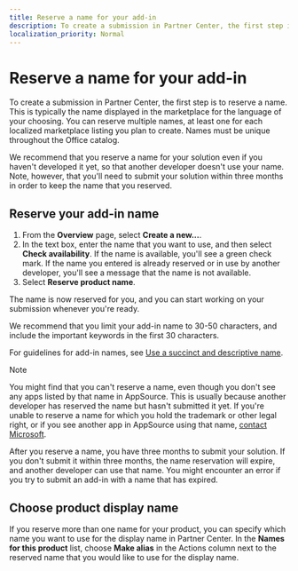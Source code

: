 ```yaml
---
title: Reserve a name for your add-in
description: To create a submission in Partner Center, the first step is to reserve a name.
localization_priority: Normal
---
```


# Reserve a name for your add-in

To create a submission in Partner Center, the first step is to reserve a name. This is typically the name displayed in the marketplace for the language of your choosing. You can reserve multiple names, at least one for each localized marketplace listing you plan to create. Names must be unique throughout the Office catalog.

We recommend that you reserve a name for your solution even if you haven't developed it yet, so that another developer doesn't use your name. Note, however, that you'll need to submit your solution within three months in order to keep the name that you reserved.

## Reserve your add-in name

1.  From the **Overview** page, select **Create a new...**.
2.  In the text box, enter the name that you want to use, and then select **Check availability**. 
    If the name is available, you'll see a green check mark. 
    If the name you entered is already reserved or in use by another developer, you'll see a message that the name is not available.
3.  Select **Reserve product name**.

The name is now reserved for you, and you can start working on your submission whenever you're ready. 

We recommend that you limit your add-in name to 30-50 characters, and include the important keywords in the first 30 characters.

For guidelines for add-in names, see [Use a succinct and descriptive name](create-effective-office-store-listings.md#use-a-succinct-and-descriptive-title).

> [!NOTE]
> You might find that you can't reserve a name, even though you don't see any apps listed by that name in AppSource. This is usually because another developer has reserved the name but hasn't submitted it yet. If you're unable to reserve a name for which you hold the trademark or other legal right, or if you see another app in AppSource using that name, [contact Microsoft](https://go.microsoft.com/fwlink/p/?LinkId=233777).

After you reserve a name, you have three months to submit your solution. If you don't submit it within three months, the name reservation will expire, and another developer can use that name. You might encounter an error if you try to submit an add-in with a name that has expired.

## Choose product display name

If you reserve more than one name for your product, you can specify which name you want to use for the display name in Partner Center. In the **Names for this product** list, choose **Make alias** in the Actions column next to the reserved name that you would like to use for the display name.
